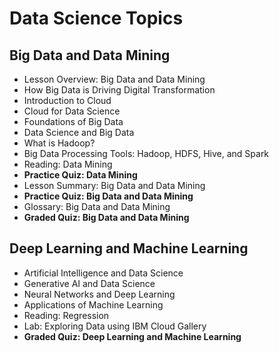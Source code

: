 # Data Science Topics

## Big Data and Data Mining
- Lesson Overview: Big Data and Data Mining
- How Big Data is Driving Digital Transformation
- Introduction to Cloud
- Cloud for Data Science
- Foundations of Big Data
- Data Science and Big Data
- What is Hadoop?
- Big Data Processing Tools: Hadoop, HDFS, Hive, and Spark
- Reading: Data Mining
- **Practice Quiz: Data Mining**
- Lesson Summary: Big Data and Data Mining
- **Practice Quiz: Big Data and Data Mining**
- Glossary: Big Data and Data Mining
- **Graded Quiz: Big Data and Data Mining**

## Deep Learning and Machine Learning
- Artificial Intelligence and Data Science
- Generative AI and Data Science
- Neural Networks and Deep Learning
- Applications of Machine Learning
- Reading: Regression
- Lab: Exploring Data using IBM Cloud Gallery
- **Graded Quiz: Deep Learning and Machine Learning**

